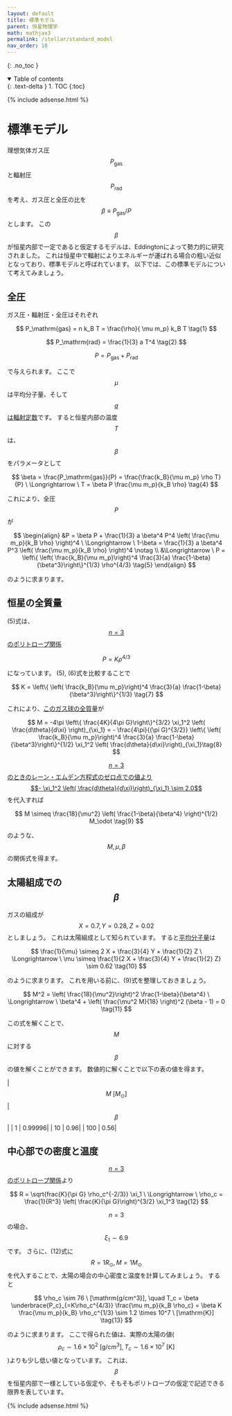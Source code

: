 ```yaml
---
layout: default
title: 標準モデル
parent: 恒星物理学
math: mathjax3
permalink: /stellar/standard_model
nav_order: 18
---
```


{: .no_toc }

<details open markdown="block">
  <summary>
    Table of contents
  </summary>
  {: .text-delta }
1. TOC
{:toc}
</details>

{% include adsense.html %} 

# 標準モデル

理想気体ガス圧$$P_\mathrm{gas}$$と輻射圧$$P_\mathrm{rad}$$を考え、ガス圧と全圧の比を$$\beta \equiv P_\mathrm{gas} / P$$とします。
この$$\beta$$が恒星内部で一定であると仮定するモデルは、Eddingtonによって勢力的に研究されました。
これは恒星中で輻射によりエネルギーが運ばれる場合の粗い近似となっており、標準モデルと呼ばれています。
以下では、この標準モデルについて考えてみましょう。

## 全圧

ガス圧・輻射圧・全圧はそれぞれ

$$
P_\mathrm{gas} 
= n k_B T 
= \frac{\rho}{ \mu m_p} k_B T \tag{1}
$$

$$
P_\mathrm{rad} 
= \frac{1}{3} a T^4 \tag{2}
$$

$$
P 
= P_\mathrm{gas} + P_\mathrm{rad} \tag{3}
$$

で与えられます。
ここで$$\mu$$は平均分子量、そして[$$a$$は輻射定数](/stellar/black_body#輻射圧プランク関数の導出)です。
すると恒星内部の温度$$T$$は、$$\beta$$をパラメータとして

$$
\beta 
= \frac{P_\mathrm{gas}}{P} 
= \frac{\frac{k_B}{\mu m_p} \rho T}{P} \ \Longrightarrow \ 
T 
= \beta P \frac{\mu m_p}{k_B \rho} \tag{4}
$$

これにより、全圧$$P$$が

$$
\begin{align}
&P 
= \beta P + \frac{1}{3} a \beta^4 P^4 \left( \frac{\mu m_p}{k_B \rho} \right)^4 \ \Longrightarrow \
1-\beta  
= \frac{1}{3} a \beta^4 P^3 \left( \frac{\mu m_p}{k_B \rho} \right)^4 \notag \\
&\Longrightarrow \ 
P 
= \left\{ \left( \frac{k_B}{\mu m_p}\right)^4 \frac{3}{a} \frac{1-\beta}{\beta^3}\right\}^{1/3} \rho^{4/3} \tag{5}
\end{align}
$$

のように求まります。

## 恒星の全質量

(5)式は、[$$n = 3$$のポリトロープ関係](/stellar/polytrope_lane_emden)

$$
P = K \rho^{4/3} \tag{6}
$$

になっています。
(5), (6)式を比較することで

$$
K 
= \left\{ \left( \frac{k_B}{\mu m_p}\right)^4 \frac{3}{a} \frac{1-\beta}{\beta^3}\right\}^{1/3} \tag{7}
$$

これにより、[このガス球の全質量](/stellar/polytrope_lane_emden#半径と質量)が

$$
M 
= -4\pi \left\{ \frac{4K}{4\pi G}\right\}^{3/2} \xi_1^2 \left( \frac{d\theta}{d\xi} \right)_{\xi_1} 
= - \frac{4\pi}{(\pi G)^{3/2}} \left\{ \left( \frac{k_B}{\mu m_p}\right)^4 \frac{3}{a} \frac{1-\beta}{\beta^3}\right\}^{1/2} \xi_1^2 \left( \frac{d\theta}{d\xi}\right)_{\xi_1}\tag{8}
$$

[$$n=3$$のときのレーン・エムデン方程式のゼロ点での値より$$- \xi_1^2 \left( \frac{d\theta}{d\xi}\right)_{\xi_1} \sim 2.0$$](/stellar/polytrope_lane_emden#ポリトロープの関係式)を代入すれば

$$
M 
\simeq \frac{18}{\mu^2} \left( \frac{1-\beta}{\beta^4} \right)^{1/2} M_\odot \tag{9}
$$

のような、$$M, \mu, \beta$$の関係式を得ます。

## 太陽組成での$$\beta$$

ガスの組成が$$X = 0.7, Y = 0.28, Z = 0.02$$としましょう。
これは太陽組成として知られています。
すると[平均分子量](/stellar/element_composition#ガスの元素組成と平均分子量-1)は

$$
\frac{1}{\mu} 
\simeq 2 X + \frac{3}{4} Y + \frac{1}{2} Z \ \Longrightarrow \ 
\mu 
\simeq \frac{1}{2 X + \frac{3}{4} Y + \frac{1}{2} Z} 
\sim 0.62 \tag{10}
$$

のように求まります。
これを用いる前に、(9)式を整理しておきましょう。

$$
M^2 
= \left( \frac{18}{\mu^2}\right)^2 \frac{1-\beta}{\beta^4} \ \Longrightarrow \ 
\beta^4 + \left( \frac{\mu^2 M}{18} \right)^2 (\beta - 1) 
= 0 \tag{11}
$$

この式を解くことで、$$M$$に対する$$\beta$$の値を解くことができます。
数値的に解くことで以下の表の値を得ます。

| $$M \ [M_\odot]$$ | $$\beta$$ | 
| 1 | 0.99996|
| 10 | 0.96|
| 100 | 0.56|

## 中心部での密度と温度

[$$n=3$$のポリトロープ関係](/stellar/polytrope_lane_emden#半径と質量)より

$$
R 
= \sqrt{frac{K}{\pi G} \rho_c^{-2/3}} \xi_1 \ \Longrightarrow \ 
\rho_c 
= \frac{1}{R^3} \left( \frac{K}{\pi G}\right)^{3/2} \xi_1^3 \tag{12}
$$

$$n=3$$の場合、$$\xi_1 \sim 6.9$$です。
さらに、(12)式に$$R = 1 R_\odot, M = 1 M_\odot$$を代入することで、太陽の場合の中心密度と温度を計算してみましょう。
すると

$$
\rho_c 
\sim 76 \ [\mathrm{g/cm^3}], \quad 
T_c 
= \beta \underbrace{P_c}_{=K\rho_c^{4/3}} \frac{\mu m_p}{k_B \rho_c} 
= \beta K \frac{\mu m_p}{k_B} \rho_c^{1/3} 
\sim 1.2 \times 10^7 \ [\mathrm{K}] \tag{13}
$$

のように求まります。
ここで得られた値は、実際の太陽の値($$\rho_c \sim 1.6 \times 10^2 \ [\mathrm{g/cm^3}], T_c \sim 1.6 \times 10^7 \ [\mathrm{K}]$$)よりも少し低い値となっています。
これは、$$\beta$$を恒星内部で一様としている仮定や、そもそもポリトロープの仮定で記述できる限界を表しています。

{% include adsense.html %} 